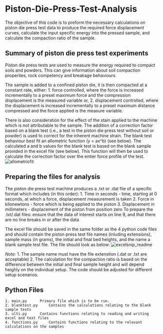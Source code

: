 # Piston-Die-Press-Test-Analysis
The objective of this code is to preform the necessary calculations on piston die press test data to produce the required force displacement curves, calculate the input specific energy into the pressed sample, and calculate the compaction ratio of the sample. 


## Summary of piston die press test experiments
Piston die press tests are used to measure the energy required to compact soils and powders. This can give information about soil compaction properites, rock competency and breakage behaviours.  

The sample is added to a confined piston die, it is then compacted at a constant rate, either:
	1. force controlled, where the force is increased incrementally to a preset maximum force and the compression displacement is the measured variable or,
	2. displacement controlled, where the displacement is increased incrementally to a preset maximum distance compressed and the force applied is the measure variable.

There is also consideration for the effect of the stain applied to the machine which is not attributable to the sample. The addition of a correction factor based on a blank test (i.e., a test in the piston die press test without soil or powder) is used to correct for the inherent machine strain. The blank test behaviour best fit an allometric function (y = ax^b) (see below). The calculated a and b values for the blank test is based on the blank sample provided in the excel file (see below). This function will then be used to calculate the correction factor over the entier force profile of the test.  
![allometricfit](https://user-images.githubusercontent.com/103532979/167487099-1800fe77-ee1b-4e2b-bfea-4a0684a09b4a.png)

  
## Preparing the files for analysis
The piston die press test machine produces a .txt or .dat file of a specific format which includes (in this order):
	1. Time in seconds - time, starting at 0 seconds, at which a force, displacement measurement is taken
	2. Force in kilonewtons - force which is being applied to the piston
	3. Displacement in millimeters - displacement of the piston from position zero
To prepare the .txt/.dat files: ensure that the data of interest starts on line 9, and that there are no line breaks in or after the data

The excel file should be saved in the same folder as the 4 python code files and should contain the piston press test file names (inluding extensions), sample mass (in grams), the initial and final bed heights, and the name a blank sample test file. The file should look as below:
![excelsnip_readme](https://user-images.githubusercontent.com/103532979/167482221-80a68be9-ba7b-4fcc-b90a-e85718d2cb1b.png)

*Note:* 1. The sample name must have the file extenstion (.dat or .txt are acceptable)
	2. The calculation for the compaction ratio is based on the difference between the initial and final sample height and will depend heighly on the individual 		setup. The code should be adjusted for different setup scenarios.
	
## Python Files
	1. main.py 		Primary file which is to be run.
	2. blanktest.py		Contains the calculations relating to the blank sample tests
	3. ulti.py		Contains functions relating to reading and writing excel and text files
	4. functions.py		Contains functions relating to the relevant calculations on the samples

